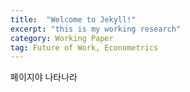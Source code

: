 ```yaml
---
title:  "Welcome to Jekyll!"
excerpt: "this is my working research"
category: Working Paper
tag: Future of Work, Econometrics
---
```


페이지야 나타나라